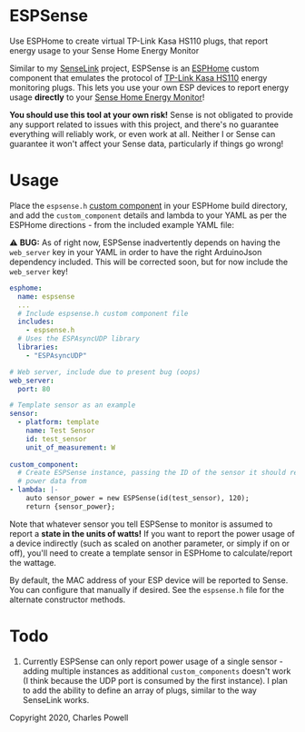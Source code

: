 # ESPSense
Use ESPHome to create virtual TP-Link Kasa HS110 plugs, that report energy usage to your Sense Home Energy Monitor

Similar to my [SenseLink](https://github.com/cbpowell/SenseLink) project, ESPSense is an [ESPHome](https://esphome.io) custom component that emulates the protocol of [TP-Link Kasa HS110](https://www.tp-link.com/us/home-networking/smart-plug/hs110/) energy monitoring plugs. This lets you use your own ESP devices to report energy usage **directly** to your [Sense Home Energy Monitor](https://sense.com/)!

**You should use this tool at your own risk!** Sense is not obligated to provide any support related to issues with this project, and there's no guarantee everything will reliably work, or even work at all. Neither I or Sense can guarantee it won't affect your Sense data, particularly if things go wrong!

# Usage
Place the `espsense.h` [custom component](https://esphome.io/custom/custom_component.html) in your ESPHome build directory, and add the `custom_component` details and lambda to your YAML as per the ESPHome directions - from the included example YAML file:

⚠️ **BUG:** As of right now, ESPSense inadvertently depends on having the `web_server` key in your YAML in order to have the right ArduinoJson dependency included. This will be corrected soon, but for now include the `web_server` key!

```yaml
esphome:
  name: espsense
  ...
  # Include espsense.h custom component file
  includes:
    - espsense.h
  # Uses the ESPAsyncUDP library
  libraries:
    - "ESPAsyncUDP"

# Web server, include due to present bug (oops)
web_server:
  port: 80

# Template sensor as an example
sensor:
  - platform: template
    name: Test Sensor
    id: test_sensor
    unit_of_measurement: W
  
custom_component:
  # Create ESPSense instance, passing the ID of the sensor it should retrieve
  # power data from
- lambda: |-
    auto sensor_power = new ESPSense(id(test_sensor), 120);
    return {sensor_power};
```

Note that whatever sensor you tell ESPSense to monitor is assumed to report a **state in the units of watts!** If you want to report the power usage of a device indirectly (such as scaled on another parameter, or simply if on or off), you'll need to create a template sensor in ESPHome to calculate/report the wattage.

By default, the MAC address of your ESP device will be reported to Sense. You can configure that manually if desired. See the `espsense.h` file for the alternate constructor methods.

# Todo
1. Currently ESPSense can only report power usage of a single sensor - adding multiple instances as additional `custom_components` doesn't work (I think because the UDP port is consumed by the first instance). I plan to add the ability to define an array of plugs, similar to the way SenseLink works.

Copyright 2020, Charles Powell
